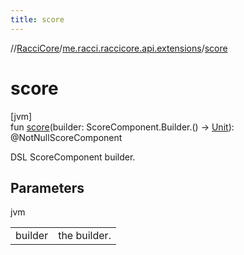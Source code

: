 ```yaml
---
title: score
---
```

//[RacciCore](../../index.html)/[me.racci.raccicore.api.extensions](index.html)/[score](score.html)



# score



[jvm]\
fun [score](score.html)(builder: ScoreComponent.Builder.() -&gt; [Unit](https://kotlinlang.org/api/latest/jvm/stdlib/kotlin/-unit/index.html)): @NotNullScoreComponent



DSL ScoreComponent builder.



## Parameters


jvm

| | |
|---|---|
| builder | the builder. |




